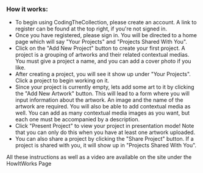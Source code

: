 ### How it works:

- To begin using CodingTheCollection, please create an account. A link to register can be found at the top right, if you're not signed in.
- Once you have registered, please sign in. You will be directed to a home page which will say "Your Projects" and "Projects Shared With You".
- Click on the "Add New Project" button to create your first project. A project is a grouping of artworks and their related contextual medias. You must give a project a name, and you can add a cover photo if you like.
- After creating a project, you will see it show up under "Your Projects". Click a project to begin working on it.
- Since your project is currently empty, lets add some art to it by clicking the "Add New Artwork" button. This will lead to a form where you will input information about the artwork. An image and the name of the artwork are required. You will also be able to add contextual media as well. You can add as many contextual media images as you want, but each one must be accompanied by a description.
- Click "Present Project" to view your project in presentation mode! Note that you can only do this when you have at least one artwork uploaded.
- You can also share a project by clicking the "Share Project" button. If a project is shared with you, it will show up in "Projects Shared With You".

All these instructions as well as a video are available on the site under the HowItWorks Page